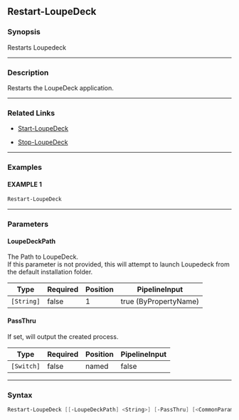 Restart-LoupeDeck
-----------------




### Synopsis
Restarts Loupedeck



---


### Description

Restarts the LoupeDeck application.



---


### Related Links
* [Start-LoupeDeck](Start-LoupeDeck.md)



* [Stop-LoupeDeck](Stop-LoupeDeck.md)





---


### Examples
#### EXAMPLE 1
```PowerShell
Restart-LoupeDeck
```



---


### Parameters
#### **LoupeDeckPath**

The Path to LoupeDeck.  
If this parameter is not provided, this will attempt to launch Loupedeck from the default installation folder.






|Type      |Required|Position|PipelineInput        |
|----------|--------|--------|---------------------|
|`[String]`|false   |1       |true (ByPropertyName)|



#### **PassThru**

If set, will output the created process.






|Type      |Required|Position|PipelineInput|
|----------|--------|--------|-------------|
|`[Switch]`|false   |named   |false        |





---


### Syntax
```PowerShell
Restart-LoupeDeck [[-LoupeDeckPath] <String>] [-PassThru] [<CommonParameters>]
```
